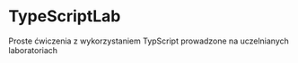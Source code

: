 # TypeScriptLab
 
Proste ćwiczenia z wykorzystaniem TypScript prowadzone na uczelnianych laboratoriach

